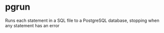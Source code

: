 pgrun
=====

Runs each statement in a SQL file to a PostgreSQL database, stopping when any statement has an error
